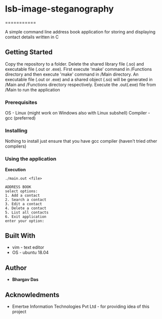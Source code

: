 # lsb-image-steganography
===========

A simple command line address book application for storing and displaying contact details written in C

## Getting Started

Copy the repository to a folder. Delete the shared library file (.so) and executable file (.out or .exe). First execute 'make' command in /Functions directory and then execute 'make' command in /Main directory. An executable  file (.out or .exe) and a shared object (.so) will be generated in /Main and /Functions directory respectively. Execute the .out(.exe) file from /Main to run the application

### Prerequisites

OS       - Linux (might work on Windows also with Linux subshell)
Compiler - gcc (preferred)

### Installing

Nothing to install just ensure that you have gcc compiler (haven't tried other compilers)

### Using the application

**Execution**
```
./main.out <file>
```

```
ADDRESS BOOK
select options:
1. Add a contact
2. Search a contact
3. Edit a contact
4. Delete a contact
5. List all contacts
6. Exit application
enter your option:
```

## Built With

* vim - text editor
* OS  - ubuntu 18.04

## Author

* **Bhargav Das**

## Acknowledments

* Emertxe Information Technologies Pvt Ltd - for providing idea of this project
